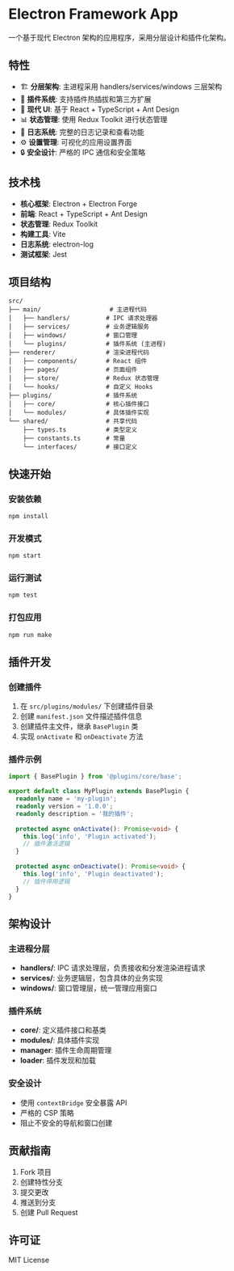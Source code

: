 # Electron Framework App

一个基于现代 Electron 架构的应用程序，采用分层设计和插件化架构。

## 特性

- 🏗️ **分层架构**: 主进程采用 handlers/services/windows 三层架构
- 🔌 **插件系统**: 支持插件热插拔和第三方扩展
- 🎨 **现代 UI**: 基于 React + TypeScript + Ant Design
- 📊 **状态管理**: 使用 Redux Toolkit 进行状态管理
- 📝 **日志系统**: 完整的日志记录和查看功能
- ⚙️ **设置管理**: 可视化的应用设置界面
- 🔒 **安全设计**: 严格的 IPC 通信和安全策略

## 技术栈

- **核心框架**: Electron + Electron Forge
- **前端**: React + TypeScript + Ant Design
- **状态管理**: Redux Toolkit
- **构建工具**: Vite
- **日志系统**: electron-log
- **测试框架**: Jest

## 项目结构

```
src/
├── main/                   # 主进程代码
│   ├── handlers/          # IPC 请求处理器
│   ├── services/          # 业务逻辑服务
│   ├── windows/           # 窗口管理
│   └── plugins/           # 插件系统 (主进程)
├── renderer/              # 渲染进程代码
│   ├── components/        # React 组件
│   ├── pages/             # 页面组件
│   ├── store/             # Redux 状态管理
│   └── hooks/             # 自定义 Hooks
├── plugins/               # 插件系统
│   ├── core/              # 核心插件接口
│   └── modules/           # 具体插件实现
└── shared/                # 共享代码
    ├── types.ts           # 类型定义
    ├── constants.ts       # 常量
    └── interfaces/        # 接口定义
```

## 快速开始

### 安装依赖

```bash
npm install
```

### 开发模式

```bash
npm start
```

### 运行测试

```bash
npm test
```

### 打包应用

```bash
npm run make
```

## 插件开发

### 创建插件

1. 在 `src/plugins/modules/` 下创建插件目录
2. 创建 `manifest.json` 文件描述插件信息
3. 创建插件主文件，继承 `BasePlugin` 类
4. 实现 `onActivate` 和 `onDeactivate` 方法

### 插件示例

```typescript
import { BasePlugin } from '@plugins/core/base';

export default class MyPlugin extends BasePlugin {
  readonly name = 'my-plugin';
  readonly version = '1.0.0';
  readonly description = '我的插件';
  
  protected async onActivate(): Promise<void> {
    this.log('info', 'Plugin activated');
    // 插件激活逻辑
  }
  
  protected async onDeactivate(): Promise<void> {
    this.log('info', 'Plugin deactivated');
    // 插件停用逻辑
  }
}
```

## 架构设计

### 主进程分层

- **handlers/**: IPC 请求处理层，负责接收和分发渲染进程请求
- **services/**: 业务逻辑层，包含具体的业务实现
- **windows/**: 窗口管理层，统一管理应用窗口

### 插件系统

- **core/**: 定义插件接口和基类
- **modules/**: 具体插件实现
- **manager**: 插件生命周期管理
- **loader**: 插件发现和加载

### 安全设计

- 使用 `contextBridge` 安全暴露 API
- 严格的 CSP 策略
- 阻止不安全的导航和窗口创建

## 贡献指南

1. Fork 项目
2. 创建特性分支
3. 提交更改
4. 推送到分支
5. 创建 Pull Request

## 许可证

MIT License